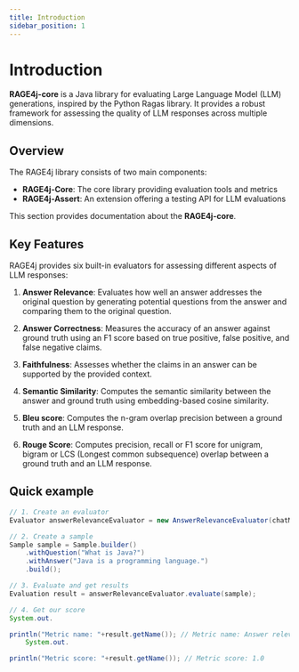 ```yaml
---
title: Introduction
sidebar_position: 1
---
```


# Introduction

**RAGE4j-core** is a Java library for evaluating Large Language Model (LLM) generations, inspired by the Python Ragas
library. It provides a robust framework for assessing the quality of LLM responses across multiple dimensions.

## Overview

The RAGE4j library consists of two main components:

- **RAGE4j-Core**: The core library providing evaluation tools and metrics
- **RAGE4j-Assert**: An extension offering a testing API for LLM evaluations

This section provides documentation about the **RAGE4j-core**.

## Key Features

RAGE4j provides six built-in evaluators for assessing different aspects of LLM responses:

1. **Answer Relevance**: Evaluates how well an answer addresses the original question by generating potential questions
   from the answer and comparing them to the original question.

2. **Answer Correctness**: Measures the accuracy of an answer against ground truth using an F1 score based on true
   positive, false positive, and false negative claims.

3. **Faithfulness**: Assesses whether the claims in an answer can be supported by the provided context.

4. **Semantic Similarity**: Computes the semantic similarity between the answer and ground truth using embedding-based
   cosine similarity.
5. **Bleu score**: Computes the n-gram overlap precision between a ground truth and an LLM response.
6. **Rouge Score**: Computes precision, recall or F1 score for unigram, bigram or LCS (Longest common subsequence)
   overlap
   between
   a ground truth and an LLM response.

## Quick example

```java
// 1. Create an evaluator
Evaluator answerRelevanceEvaluator = new AnswerRelevanceEvaluator(chatModel, embeddingModel);

// 2. Create a sample
Sample sample = Sample.builder()
	.withQuestion("What is Java?")
	.withAnswer("Java is a programming language.")
	.build();

// 3. Evaluate and get results
Evaluation result = answerRelevanceEvaluator.evaluate(sample);

// 4. Get our score
System.out.

println("Metric name: "+result.getName()); // Metric name: Answer relevance
	System.out.

println("Metric score: "+result.getName()); // Metric score: 1.0
```
